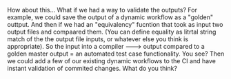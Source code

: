 How about this...  What if we had a way to validate the outputs? For example, we could save the output of a dynamic workflow as a "golden" outtput. And then if we had an "equivalency" fucntion that took as input two output files and compaared them. (You can define equality as litrtal string match of the the output file inputs, or whatever else you think is appropriate). So the input into a compiler ---> output compared to a golden master output = an automated test case functionality. You see? Then we could add a few of our existing dynamic workflows to the CI and have instant validation of commited changes. What do you think?